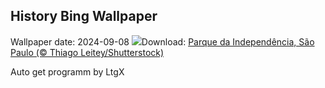 ## History Bing Wallpaper
Wallpaper date: 2024-09-08
![](https://www.bing.com/th?id=OHR.IndependenciaBrasil_PT-BR0488632296_UHD.jpg&w=1000)Download: [Parque da Independência, São Paulo (© Thiago Leitey/Shutterstock)](https://www.bing.com/th?id=OHR.IndependenciaBrasil_PT-BR0488632296_UHD.jpg)

Auto get programm by LtgX
